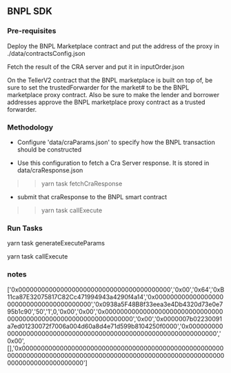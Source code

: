 ## BNPL SDK 



### Pre-requisites 

Deploy the BNPL Marketplace contract and put the address of the proxy in ./data/contractsConfig.json 

Fetch the result of the CRA server and put it in inputOrder.json 

On the TellerV2 contract that the BNPL marketplace is built on top of, be sure to set the trustedForwarder for the market# to be the BNPL marketplace proxy contract.   Also be sure to make the lender and borrower addresses approve the BNPL marketplace proxy contract as a trusted forwarder.  


### Methodology

- Configure 'data/craParams.json' to specify how the BNPL transaction should be constructed 

- Use this configuration to fetch a Cra Server response. It is stored in  data/craResponse.json
>> yarn task fetchCraResponse 

- submit that craResponse to the BNPL smart contract 
>> yarn task callExecute


### Run Tasks


yarn task generateExecuteParams
>

yarn task callExecute



### notes 
['0x0000000000000000000000000000000000000000','0x00','0x64','0xB11ca87E32075817C82Cc471994943a4290f4a14','0x0000000000000000000000000000000000000000','0x0938a5F48B8f33eea3e4Db4320d73e0e795b1c90','50','1',0,'0x00','0x00','0x0000000000000000000000000000000000000000000000000000000000000000','0x00','0x0000007b02230091a7ed01230072f7006a004d60a8d4e71d599b8104250f0000','0x0000000000000000000000000000000000000000000000000000000000000000','0x00',[],'0x0000000000000000000000000000000000000000000000000000000000000000000000000000000000000000000000000000000000000000000000000000000000']

>